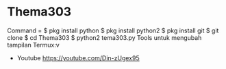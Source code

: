 # Thema303

Command =
$ pkg install python
$ pkg install python2
$ pkg install git
$ git clone 
$ cd Thema303
$ python2 tema303.py
Tools untuk mengubah tampilan Termux:v

- Youtube https://youtube.com/Din-zUgex95

